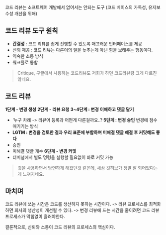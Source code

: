 코드 리뷰는 소프트웨어 개발에서 없어서는 안되는 도구
(코드 베이스의 가독성, 유지보수성 개선을 위해)

## 코드 리뷰 도구 원칙

- **간결성** : 코드 리뷰를 쉽게 진행할 수 있도록 매끄러운 인터페이스를 제공
- 신뢰 제공 : 코드 리뷰는 다른이의 일을 늦추는게 아닌 힘을 보태주는 행동이다.
- 익숙한 소통 방식
- 워크플로 통합

> Critique, 구글에서 사용하는 코드리뷰도 저희가 하던 코드리뷰랑 크게 다르진 않네요.

## 코드 리뷰

**1단계 - 변경 생성**
**2단계 - 리뷰 요청**
**3~4단계 : 변경 이해하고 댓글 달기**

- ‘누구 차례 -> 리뷰어 등록과 어떤게 다른걸까요..?
  **5단계 : 변경 승인**
  변경에 점수 매기기는 방식
- **LGTM : 변경을 검토한 결과 우리 표준에 부합하며 미해결 댓글 해결 후 커밋해도 좋다**
- 승인
- 미해결 댓글 개수
  **6단계 - 변경 커밋**
- 터미널에서 별도 명령을 실행할 필요없이 바로 커밋 가능

> 깃을 사용하면서 당연하게 해왔던것 같은데, 새삼 깃허브가 정말 잘 되어있다는게 느껴지네요.

## 마치며

코드 리뷰에 쓰는 시간은 코드를 생산하지 못하는 시간이다.
-> 리뷰 프로세스를 최적화 하면 회사의 생산성이 개선될 수 있다.
-> 변경 리뷰에 드는 시간을 줄이려면 코드 리뷰 프로세스가 막힘없이 흘러야한다.

결론적으로,
신뢰와 소통이 코드 리뷰의 프로세스의 핵심이다.
